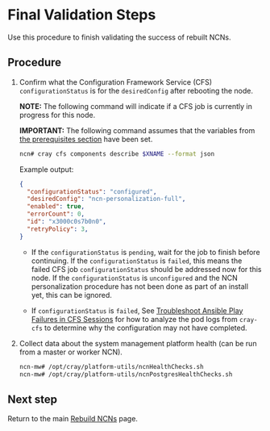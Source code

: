 # Final Validation Steps

Use this procedure to finish validating the success of rebuilt NCNs.

## Procedure

1. Confirm what the Configuration Framework Service (CFS) `configurationStatus` is for the `desiredConfig` after rebooting the node.

   **NOTE:** The following command will indicate if a CFS job is currently in progress for this node.

   **IMPORTANT:** The following command assumes that the variables from [the prerequisites section](Rebuild_NCNs.md#prerequisites) have been set.

   ```bash
   ncn# cray cfs components describe $XNAME --format json
   ```

   Example output:

   ```json
   {
     "configurationStatus": "configured",
     "desiredConfig": "ncn-personalization-full",
     "enabled": true,
     "errorCount": 0,
     "id": "x3000c0s7b0n0",
     "retryPolicy": 3,
   }
   ```

   * If the `configurationStatus` is `pending`, wait for the job to finish before continuing. If the `configurationStatus` is `failed`, this means the failed CFS job
     `configurationStatus` should be addressed now for this node. If the `configurationStatus` is `unconfigured` and the NCN personalization procedure has not been done
     as part of an install yet, this can be ignored.

   * If `configurationStatus` is `failed`, See
     [Troubleshoot Ansible Play Failures in CFS Sessions](../../configuration_management/Troubleshoot_Ansible_Play_Failures_in_CFS_Sessions.md) for how to analyze the pod logs
     from `cray-cfs` to determine why the configuration may not have completed.

1. Collect data about the system management platform health \(can be run from a master or worker NCN\).

   ```bash
   ncn-mw# /opt/cray/platform-utils/ncnHealthChecks.sh
   ncn-mw# /opt/cray/platform-utils/ncnPostgresHealthChecks.sh
   ```

## Next step

Return to the main [Rebuild NCNs](Rebuild_NCNs.md) page.
